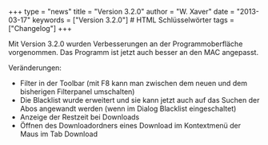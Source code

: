 +++
type = "news"
title = "Version 3.2.0"
author = "W. Xaver"
date = "2013-03-17"
keywords = ["Version 3.2.0"] # HTML Schlüsselwörter
tags = ["Changelog"]
+++

Mit Version 3.2.0 wurden Verbesserungen an der Programmoberfläche vorgenommen. Das Programm ist jetzt auch besser an den MAC angepasst.
<!--more-->

Veränderungen:

- Filter in der Toolbar (mit F8 kann man zwischen dem neuen und dem bisherigen Filterpanel umschalten)
- Die Blacklist wurde erweitert und sie kann jetzt auch auf das Suchen der Abos angewandt werden (wenn im Dialog Blacklist eingeschaltet)
- Anzeige der Restzeit bei Downloads
- Öffnen des Downloadordners eines Download im Kontextmenü der Maus im Tab Download
